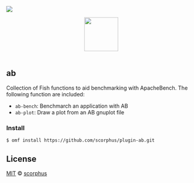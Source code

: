 ![](https://img.shields.io/badge/license-MIT-007EC7.svg?style=flat-square)

<div align="center">
    <a href="http://github.com/oh-my-fish/oh-my-fish">
        <img width="90" src="https://cloud.githubusercontent.com/assets/8317250/8510172/f006f0a4-230f-11e5-98b6-5c2e3c87088f.png">
    </a>
</div><br>


## ab

Collection of Fish functions to aid benchmarking with ApacheBench. The following
function are included:

- `ab-bench`: Benchmarch an application with AB
- `ab-plot`: Draw a plot from an AB gnuplot file


### Install

```fish
$ omf install https://github.com/scorphus/plugin-ab.git
```


## License

[MIT](http://opensource.org/licenses/MIT) © [scorphus](https://github.com/scorphus)
